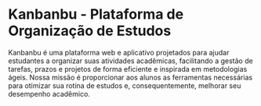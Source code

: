 # Kanbanbu - Plataforma de Organização de Estudos

Kanbanbu é uma plataforma web e aplicativo projetados para ajudar estudantes a organizar suas atividades acadêmicas, facilitando a gestão de tarefas, prazos e projetos de forma eficiente e inspirada em metodologias ágeis. Nossa missão é proporcionar aos alunos as ferramentas necessárias para otimizar sua rotina de estudos e, consequentemente, melhorar seu desempenho acadêmico.
